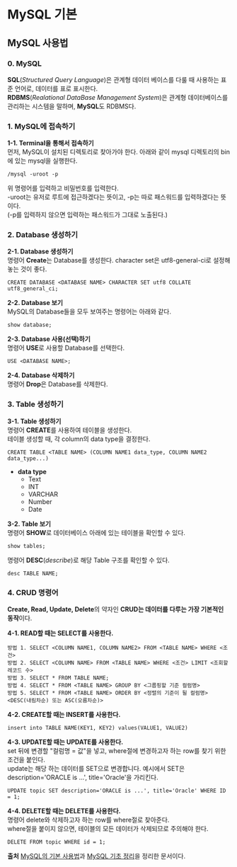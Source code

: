 # MySQL 기본

## MySQL 사용법
### 0. MySQL
**SQL**(*Structured Query Language*)은 관계형 데이터 베이스를 다룰 때 사용하는 표준 언어로, 데이터를 표로 표시한다.   
**RDBMS**(*Realational DataBase Management System*)은 관계형 데이터베이스를 관리하는 시스템을 말하며, **MySQL**도 RDBMS다.   

### 1. MySQL에 접속하기
**1-1. Terminal을 통해서 접속하기**   
먼저, MySQL이 설치된 디렉토리로 찾아가야 한다.
아래와 같이 mysql 디렉토리의 bin에 있는 mysql을 실행한다.
```
/mysql -uroot -p
```
위 명령어를 입력하고 비밀번호를 입력한다.   
-uroot는 유저로 루트에 접근하겠다는 뜻이고, -p는 따로 패스워드를 입력하겠다는 뜻이다.   
(-p를 입력하지 않으면 입력하는 패스워드가 그대로 노출된다.)

### 2. Database 생성하기
**2-1. Database 생성하기**   
명령어 **Create**는 Database를 생성한다.
character set은 utf8-general-ci로 설정해 놓는 것이 좋다.
```
CREATE DATABASE <DATABASE NAME> CHARACTER SET utf8 COLLATE
utf8_general_ci;
```
**2-2. Database 보기**   
MySQL의 Database들을 모두 보여주는 명령어는 아래와 같다.
```
show database;
```
**2-3. Database 사용(선택)하기**   
명령어 **USE**로 사용할 Database를 선택한다.
```
USE <DATABASE NAME>;
```
**2-4. Database 삭제하기**   
명령어 **Drop**은 Database를 삭제한다.

### 3. Table 생성하기
**3-1. Table 생성하기**   
명령어 **CREATE**를 사용하여 테이블을 생성한다.   
테이블 생성할 때, 각 column의 data type을 결정한다.
```
CREATE TABLE <TABLE NAME> (COLUMN NAME1 data_type, COLUMN NAME2 data_type...)
```
- **data type**
  - Text
  - INT
  - VARCHAR
  - Number
  - Date   

**3-2. Table 보기**   
명령어 **SHOW**로 데이터베이스 아래에 있는 테이블을 확인할 수 있다.
```
show tables;
```
명령어 **DESC**(*describe*)로 해당 Table 구조를 확인할 수 있다.
```
desc TABLE NAME;
```

### 4. CRUD 명령어   
**Create, Read, Update, Delete**의 약자인 **CRUD는 데이터를 다루는 가장 기본적인 동작**이다.   
   
**4-1. READ할 때는 SELECT를 사용한다.**   
```
방법 1. SELECT <COLUMN NAME1, COLUMN NAME2> FROM <TABLE NAME> WHERE <조건>
방법 2. SELECT <COLUMN NAME> FROM <TABLE NAME> WHERE <조건> LIMIT <조회할 레코드 수>
방법 3. SELECT * FROM TABLE NAME;
방법 4. SELECT * FROM <TABLE NAME> GROUP BY <그룹핑할 기준 컬럼명>
방법 5. SELECT * FROM <TABLE NAME> ORDER BY <정렬의 기준이 될 컬럼명><DESC(내림차순) 또는 ASC(오름차순)>
```
**4-2. CREATE할 때는 INSERT를 사용한다.**   
```
insert into TABLE NAME(KEY1, KEY2) values(VALUE1, VALUE2)
``` 
**4-3. UPDATE할 때는 UPDATE를 사용한다.**   
set 뒤에 변경할 "컬럼명 = 값"을 넣고, where절에 변경하고자 하는 row를 찾기 위한 조건을 붙인다.   
update는 해당 하는 데이터를 SET으로 변경합니다. 예시에서 SET은 description='ORACLE is ...', title='Oracle'을 가리킨다.
```
UPDATE topic SET description='ORACLE is ...', title='Oracle' WHERE ID = 1;
```
**4-4. DELETE할 때는 DELETE를 사용한다.**   
명령어 delete와 삭제하고자 하는 row를 where절로 찾아준다.   
where절을 붙이지 않으면, 테이블의 모든 데이터가 삭제되므로 주의해야 한다.
```
DELETE FROM topic WHERE id = 1;
``` 

**출처** [MySQL의 기본 사용법](https://developer88.tistory.com/20)과 [MySQL 기초 정리](https://ahn3330.tistory.com/85)을 정리한 문서이다.
